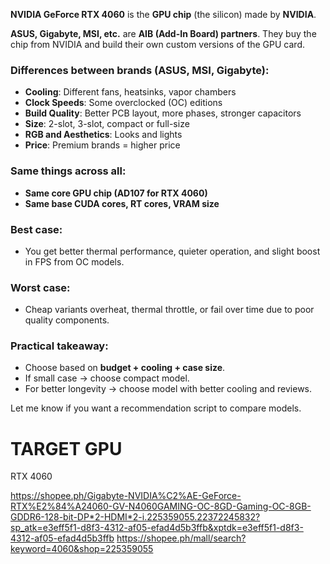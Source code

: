 **NVIDIA GeForce RTX 4060** is the **GPU chip** (the silicon) made by **NVIDIA**.

**ASUS, Gigabyte, MSI, etc.** are **AIB (Add-In Board) partners**. They buy the chip from NVIDIA and build their own custom versions of the GPU card.

### Differences between brands (ASUS, MSI, Gigabyte):
- **Cooling**: Different fans, heatsinks, vapor chambers
- **Clock Speeds**: Some overclocked (OC) editions
- **Build Quality**: Better PCB layout, more phases, stronger capacitors
- **Size**: 2-slot, 3-slot, compact or full-size
- **RGB and Aesthetics**: Looks and lights
- **Price**: Premium brands = higher price

### Same things across all:
- **Same core GPU chip (AD107 for RTX 4060)**
- **Same base CUDA cores, RT cores, VRAM size**

### Best case:
- You get better thermal performance, quieter operation, and slight boost in FPS from OC models.

### Worst case:
- Cheap variants overheat, thermal throttle, or fail over time due to poor quality components.

### Practical takeaway:
- Choose based on **budget + cooling + case size**.
- If small case → choose compact model.
- For better longevity → choose model with better cooling and reviews.

Let me know if you want a recommendation script to compare models.




# TARGET GPU
RTX 4060 

https://shopee.ph/Gigabyte-NVIDIA%C2%AE-GeForce-RTX%E2%84%A24060-GV-N4060GAMING-OC-8GD-Gaming-OC-8GB-GDDR6-128-bit-DP*2-HDMI*2-i.225359055.22372245832?sp_atk=e3eff5f1-d8f3-4312-af05-efad4d5b3ffb&xptdk=e3eff5f1-d8f3-4312-af05-efad4d5b3ffb
https://shopee.ph/mall/search?keyword=4060&shop=225359055
